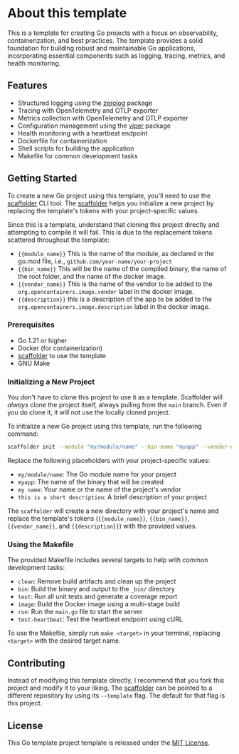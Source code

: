 # About this template

This is a template for creating Go projects with a focus on observability, containerization, and best practices. The template provides a solid foundation for building robust and maintainable Go applications, incorporating essential components such as logging, tracing, metrics, and health monitoring.

## Features

- Structured logging using the [zerolog](https://pkg.go.dev/github.com/rs/zerolog) package
- Tracing with OpenTelemetry and OTLP exporter
- Metrics collection with OpenTelemetry and OTLP exporter
- Configuration management using the [viper](https://pkg.go.dev/github.com/spf13/viper) package
- Health monitoring with a heartbeat endpoint
- Dockerfile for containerization
- Shell scripts for building the application
- Makefile for common development tasks

## Getting Started

To create a new Go project using this template, you'll need to use the [scaffolder](https://github.com/twistingmercury/scaffolder) CLI tool. The [scaffolder](https://github.com/twistingmercury/scaffolder) helps you initialize a new project by replacing the template's tokens with your project-specific values.

Since this is a template, understand that cloning this project directly and attempting to compile it will fail. This is due to the replacement tokens scattered throughout the template:

- `{{module_name}}` This is the name of the module, as declared in the go.mod file, i.e., `github.com/your-name/your-project`
- `{{bin_name}}`    This will be the name of the compiled binary, the name of the root folder, and the name of the docker image.
- `{{vendor_name}}` This is the name of the vendor to be added to the `org.opencontainers.image.vendor` label in the docker image.
- `{{description}}` this is a description of the app to be added to the `org.opencontainers.image.description` label in the docker image.

### Prerequisites

- Go 1.21 or higher
- Docker (for containerization)
- [scaffolder](https://github.com/twistingmercury/scaffolder) to use the template
- GNU Make

### Initializing a New Project

You don't have to clone this project to use it as a template. Scaffolder will *always* clone the project itself, always pulling from the `main` branch. Even if you do clone it, it will not use the locally cloned project.

To initialize a new Go project using this template, run the following command:

```bash
scaffolder init --module "my/module/name" --bin-name "myapp" --vendor-name "my name" --description "this is a short description"
```

Replace the following placeholders with your project-specific values:

- `my/module/name`: The Go module name for your project
- `myapp`: The name of the binary that will be created
- `my name`: Your name or the name of the project's vendor
- `this is a short description`: A brief description of your project

The `scaffolder` will create a new directory with your project's name and replace the template's tokens (`{{module_name}}`, `{{bin_name}}`, `{{vendor_name}}`, and `{{description}}`) with the provided values.

### Using the Makefile

The provided Makefile includes several targets to help with common development tasks:

- `clean`: Remove build artifacts and clean up the project
- `bin`: Build the binary and output to the `_bin/` directory
- `test`: Run all unit tests and generate a coverage report
- `image`: Build the Docker image using a multi-stage build
- `run`: Run the `main.go` file to start the server
- `test-heartbeat`: Test the heartbeat endpoint using cURL

To use the Makefile, simply run `make <target>` in your terminal, replacing `<target>` with the desired target name.

## Contributing

Instead of modifying this template directly, I recommend that you fork this project and modify it to your liking. The 
[scaffolder](https://github.com/twistingmercury/scaffolder) can be pointed to a different repository by using its `--template` flag. The default for that flag is this project.

## License

This Go template project template is released under the [MIT License](LICENSE).